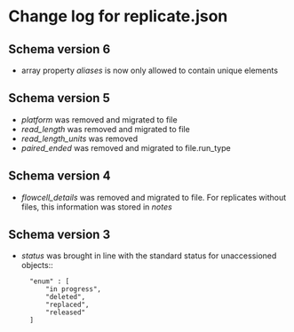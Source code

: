 Change log for replicate.json
=============================

Schema version 6
----------------

* array property *aliases* is now only allowed to contain unique elements

Schema version 5
----------------

* *platform* was removed and migrated to file
* *read_length* was removed and migrated to file
* *read_length_units* was removed
* *paired_ended* was removed and migrated to file.run_type


Schema version 4
----------------

* *flowcell_details* was removed and migrated to file.  For replicates without files, this information was stored in *notes*


Schema version 3
----------------

* *status* was brought in line with the standard status for unaccessioned objects::

	    "enum" : [
	        "in progress",
	        "deleted",
	        "replaced",
	        "released"
	    ]
   
